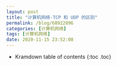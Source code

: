 ```yaml
---
layout: post
title: "计算机网络-TCP 和 UDP 的区别"
permalink: /blog/68922896
categories: [计算机网络]
tags: [计算机网络]
date: 2020-11-15 23:52:08
---
```


* Kramdown table of contents
{:toc .toc}
